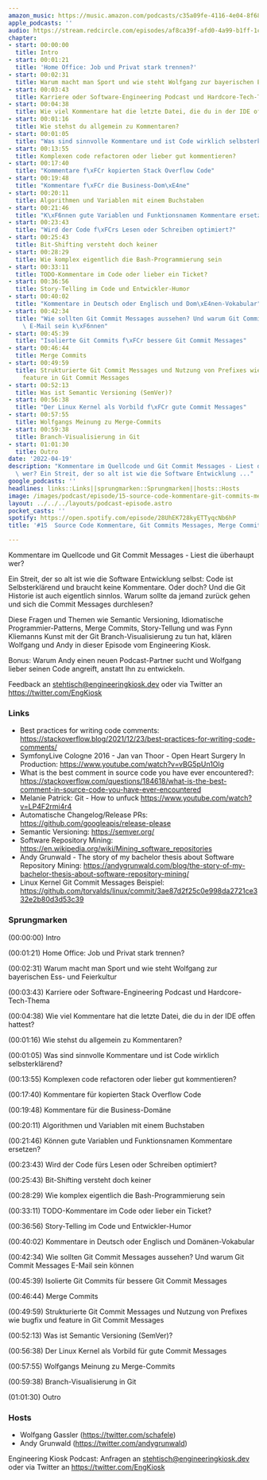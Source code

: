 ```yaml
---
amazon_music: https://music.amazon.com/podcasts/c35a09fe-4116-4e04-8f68-77d61b112e46/episodes/514b60e4-f920-4b57-9e7a-fb050f7c922d/engineering-kiosk-15-source-code-kommentare-git-commits-messages-merge-commits-und-branch-visualisierungs-kunst
apple_podcasts: ''
audio: https://stream.redcircle.com/episodes/af8ca39f-afd0-4a99-b1ff-1cc11ab176ad/stream.mp3
chapter:
- start: 00:00:00
  title: Intro
- start: 00:01:21
  title: 'Home Office: Job und Privat stark trennen?'
- start: 00:02:31
  title: Warum macht man Sport und wie steht Wolfgang zur bayerischen Ess- und Feierkultur
- start: 00:03:43
  title: Karriere oder Software-Engineering Podcast und Hardcore-Tech-Thema
- start: 00:04:38
  title: Wie viel Kommentare hat die letzte Datei, die du in der IDE offen hattest?
- start: 00:01:16
  title: Wie stehst du allgemein zu Kommentaren?
- start: 00:01:05
  title: "Was sind sinnvolle Kommentare und ist Code wirklich selbsterkl\xE4rend?"
- start: 00:13:55
  title: Komplexen code refactoren oder lieber gut kommentieren?
- start: 00:17:40
  title: "Kommentare f\xFCr kopierten Stack Overflow Code"
- start: 00:19:48
  title: "Kommentare f\xFCr die Business-Dom\xE4ne"
- start: 00:20:11
  title: Algorithmen und Variablen mit einem Buchstaben
- start: 00:21:46
  title: "K\xF6nnen gute Variablen und Funktionsnamen Kommentare ersetzen?"
- start: 00:23:43
  title: "Wird der Code f\xFCrs Lesen oder Schreiben optimiert?"
- start: 00:25:43
  title: Bit-Shifting versteht doch keiner
- start: 00:28:29
  title: Wie komplex eigentlich die Bash-Programmierung sein
- start: 00:33:11
  title: TODO-Kommentare im Code oder lieber ein Ticket?
- start: 00:36:56
  title: Story-Telling im Code und Entwickler-Humor
- start: 00:40:02
  title: "Kommentare in Deutsch oder Englisch und Dom\xE4nen-Vokabular"
- start: 00:42:34
  title: "Wie sollten Git Commit Messages aussehen? Und warum Git Commit Messages\
    \ E-Mail sein k\xF6nnen"
- start: 00:45:39
  title: "Isolierte Git Commits f\xFCr bessere Git Commit Messages"
- start: 00:46:44
  title: Merge Commits
- start: 00:49:59
  title: Strukturierte Git Commit Messages und Nutzung von Prefixes wie bugfix und
    feature in Git Commit Messages
- start: 00:52:13
  title: Was ist Semantic Versioning (SemVer)?
- start: 00:56:38
  title: "Der Linux Kernel als Vorbild f\xFCr gute Commit Messages"
- start: 00:57:55
  title: Wolfgangs Meinung zu Merge-Commits
- start: 00:59:38
  title: Branch-Visualisierung in Git
- start: 01:01:30
  title: Outro
date: '2022-04-19'
description: "Kommentare im Quellcode und Git Commit Messages - Liest die \xFCberhaupt\
  \ wer? Ein Streit, der so alt ist wie die Software Entwicklung ..."
google_podcasts: ''
headlines: links::Links||sprungmarken::Sprungmarken||hosts::Hosts
image: /images/podcast/episode/15-source-code-kommentare-git-commits-messages-merge-commits-und-branch-visualisierungs-kunst.jpg
layout: ../../../layouts/podcast-episode.astro
pocket_casts: ''
spotify: https://open.spotify.com/episode/28UhEK728kyETTyqcNb6hP
title: '#15  Source Code Kommentare, Git Commits Messages, Merge Commits und Branch-Visualisierungs-Kunst'

---
```


<p class="mb-6 text-base md:text-lg text-coolGray-500">Kommentare im Quellcode und Git Commit Messages - Liest die überhaupt wer?</p><p class="mb-6 text-base md:text-lg text-coolGray-500">Ein Streit, der so alt ist wie die Software Entwicklung selbst: Code ist Selbsterklärend und braucht keine Kommentare. Oder doch? Und die Git Historie ist auch eigentlich sinnlos. Warum sollte da jemand zurück gehen und sich die Commit Messages durchlesen?</p><p class="mb-6 text-base md:text-lg text-coolGray-500">Diese Fragen und Themen wie Semantic Versioning, Idiomatische Programmier-Patterns, Merge Commits, Story-Tellung und was Fynn Kliemanns Kunst mit der Git Branch-Visualisierung zu tun hat, klären Wolfgang und Andy in dieser Episode vom Engineering Kiosk.</p><p class="mb-6 text-base md:text-lg text-coolGray-500">Bonus: Warum Andy einen neuen Podcast-Partner sucht und Wolfgang lieber seinen Code angreift, anstatt Ihn zu entwickeln.</p><p class="mb-6 text-base md:text-lg text-coolGray-500">Feedback an <a class="underline hover:no-underline" style="text-decoration-line: underline;"href="mailto:stehtisch@engineeringkiosk.dev" rel="nofollow">stehtisch@engineeringkiosk.dev</a> oder via Twitter an <a class="underline hover:no-underline" style="text-decoration-line: underline;"href="https://twitter.com/EngKiosk" rel="nofollow">https://twitter.com/EngKiosk</a></p><h3 class="mb-4 text-2xl md:text-3xl font-semibold text-coolGray-800" id=links>Links</h3><ul class="list-disc px-5 mb-6 md:px-5 text-base md:text-lg text-coolGray-500" style="list-style-type: disc;"><li class="mb-3">Best practices for writing code comments: <a class="underline hover:no-underline" style="text-decoration-line: underline;"href="https://stackoverflow.blog/2021/12/23/best-practices-for-writing-code-comments/" rel="nofollow">https://stackoverflow.blog/2021/12/23/best-practices-for-writing-code-comments/</a> </li><li class="mb-3">SymfonyLive Cologne 2016 - Jan van Thoor - Open Heart Surgery In Production: <a class="underline hover:no-underline" style="text-decoration-line: underline;"href="https://www.youtube.com/watch?v=vBG5pUn1Olg" rel="nofollow">https://www.youtube.com/watch?v=vBG5pUn1Olg</a></li><li class="mb-3">What is the best comment in source code you have ever encountered?: <a class="underline hover:no-underline" style="text-decoration-line: underline;"href="https://stackoverflow.com/questions/184618/what-is-the-best-comment-in-source-code-you-have-ever-encountered" rel="nofollow">https://stackoverflow.com/questions/184618/what-is-the-best-comment-in-source-code-you-have-ever-encountered</a></li><li class="mb-3">Melanie Patrick: Git - How to unfuck <a class="underline hover:no-underline" style="text-decoration-line: underline;"href="https://www.youtube.com/watch?v=LP4F2rmi4r4" rel="nofollow">https://www.youtube.com/watch?v=LP4F2rmi4r4</a></li><li class="mb-3">Automatische Changelog/Release PRs: <a class="underline hover:no-underline" style="text-decoration-line: underline;"href="https://github.com/googleapis/release-please" rel="nofollow">https://github.com/googleapis/release-please</a></li><li class="mb-3">Semantic Versioning: <a class="underline hover:no-underline" style="text-decoration-line: underline;"href="https://semver.org/" rel="nofollow">https://semver.org/</a></li><li class="mb-3">Software Repository Mining: <a class="underline hover:no-underline" style="text-decoration-line: underline;"href="https://en.wikipedia.org/wiki/Mining_software_repositories" rel="nofollow">https://en.wikipedia.org/wiki/Mining_software_repositories</a></li><li class="mb-3">Andy Grunwald - The story of my bachelor thesis about Software Repository Mining: <a class="underline hover:no-underline" style="text-decoration-line: underline;"href="https://andygrunwald.com/blog/the-story-of-my-bachelor-thesis-about-software-repository-mining/" rel="nofollow">https://andygrunwald.com/blog/the-story-of-my-bachelor-thesis-about-software-repository-mining/</a></li><li class="mb-3">Linux Kernel Git Commit Messages Beispiel: <a class="underline hover:no-underline" style="text-decoration-line: underline;"href="https://github.com/torvalds/linux/commit/3ae87d2f25c0e998da2721ce332e2b80d3d53c39" rel="nofollow">https://github.com/torvalds/linux/commit/3ae87d2f25c0e998da2721ce332e2b80d3d53c39</a></li></ul><h3 class="mb-4 text-2xl md:text-3xl font-semibold text-coolGray-800" id=sprungmarken>Sprungmarken</h3><p class="mb-6 text-base md:text-lg text-coolGray-500">(00:00:00) Intro</p><p class="mb-6 text-base md:text-lg text-coolGray-500">(00:01:21) Home Office: Job und Privat stark trennen?</p><p class="mb-6 text-base md:text-lg text-coolGray-500">(00:02:31) Warum macht man Sport und wie steht Wolfgang zur bayerischen Ess- und Feierkultur</p><p class="mb-6 text-base md:text-lg text-coolGray-500">(00:03:43) Karriere oder Software-Engineering Podcast und Hardcore-Tech-Thema</p><p class="mb-6 text-base md:text-lg text-coolGray-500">(00:04:38) Wie viel Kommentare hat die letzte Datei, die du in der IDE offen hattest?</p><p class="mb-6 text-base md:text-lg text-coolGray-500">(00:01:16) Wie stehst du allgemein zu Kommentaren?</p><p class="mb-6 text-base md:text-lg text-coolGray-500">(00:01:05) Was sind sinnvolle Kommentare und ist Code wirklich selbsterklärend?</p><p class="mb-6 text-base md:text-lg text-coolGray-500">(00:13:55) Komplexen code refactoren oder lieber gut kommentieren?</p><p class="mb-6 text-base md:text-lg text-coolGray-500">(00:17:40) Kommentare für kopierten Stack Overflow Code</p><p class="mb-6 text-base md:text-lg text-coolGray-500">(00:19:48) Kommentare für die Business-Domäne</p><p class="mb-6 text-base md:text-lg text-coolGray-500">(00:20:11) Algorithmen und Variablen mit einem Buchstaben</p><p class="mb-6 text-base md:text-lg text-coolGray-500">(00:21:46) Können gute Variablen und Funktionsnamen Kommentare ersetzen?</p><p class="mb-6 text-base md:text-lg text-coolGray-500">(00:23:43) Wird der Code fürs Lesen oder Schreiben optimiert?</p><p class="mb-6 text-base md:text-lg text-coolGray-500">(00:25:43) Bit-Shifting versteht doch keiner</p><p class="mb-6 text-base md:text-lg text-coolGray-500">(00:28:29) Wie komplex eigentlich die Bash-Programmierung sein</p><p class="mb-6 text-base md:text-lg text-coolGray-500">(00:33:11) TODO-Kommentare im Code oder lieber ein Ticket?</p><p class="mb-6 text-base md:text-lg text-coolGray-500">(00:36:56) Story-Telling im Code und Entwickler-Humor</p><p class="mb-6 text-base md:text-lg text-coolGray-500">(00:40:02) Kommentare in Deutsch oder Englisch und Domänen-Vokabular</p><p class="mb-6 text-base md:text-lg text-coolGray-500">(00:42:34) Wie sollten Git Commit Messages aussehen? Und warum Git Commit Messages E-Mail sein können</p><p class="mb-6 text-base md:text-lg text-coolGray-500">(00:45:39) Isolierte Git Commits für bessere Git Commit Messages</p><p class="mb-6 text-base md:text-lg text-coolGray-500">(00:46:44) Merge Commits</p><p class="mb-6 text-base md:text-lg text-coolGray-500">(00:49:59) Strukturierte Git Commit Messages und Nutzung von Prefixes wie bugfix und feature in Git Commit Messages</p><p class="mb-6 text-base md:text-lg text-coolGray-500">(00:52:13) Was ist Semantic Versioning (SemVer)?</p><p class="mb-6 text-base md:text-lg text-coolGray-500">(00:56:38) Der Linux Kernel als Vorbild für gute Commit Messages</p><p class="mb-6 text-base md:text-lg text-coolGray-500">(00:57:55) Wolfgangs Meinung zu Merge-Commits</p><p class="mb-6 text-base md:text-lg text-coolGray-500">(00:59:38) Branch-Visualisierung in Git</p><p class="mb-6 text-base md:text-lg text-coolGray-500">(01:01:30) Outro</p><h3 class="mb-4 text-2xl md:text-3xl font-semibold text-coolGray-800" id=hosts>Hosts</h3><ul class="list-disc px-5 mb-6 md:px-5 text-base md:text-lg text-coolGray-500" style="list-style-type: disc;"><li class="mb-3">Wolfgang Gassler (<a class="underline hover:no-underline" style="text-decoration-line: underline;"href="https://twitter.com/schafele" rel="nofollow">https://twitter.com/schafele</a>)</li><li class="mb-3">Andy Grunwald (<a class="underline hover:no-underline" style="text-decoration-line: underline;"href="https://twitter.com/andygrunwald" rel="nofollow">https://twitter.com/andygrunwald</a>)</li></ul><p class="mb-6 text-base md:text-lg text-coolGray-500">Engineering Kiosk Podcast: Anfragen an <a class="underline hover:no-underline" style="text-decoration-line: underline;"href="http://stehtisch@engineeringkiosk.dev" rel="nofollow">stehtisch@engineeringkiosk.dev</a> oder via Twitter an <a class="underline hover:no-underline" style="text-decoration-line: underline;"href="https://twitter.com/EngKiosk" rel="nofollow">https://twitter.com/EngKiosk</a></p>
